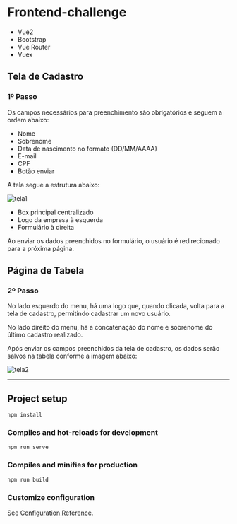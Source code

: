# Frontend-challenge 
- Vue2
- Bootstrap
- Vue Router
- Vuex

## Tela de Cadastro

### 1º Passo

Os campos necessários para preenchimento são obrigatórios e seguem a ordem abaixo:
- Nome
- Sobrenome
- Data de nascimento no formato (DD/MM/AAAA)
- E-mail
- CPF
- Botão enviar

A tela segue a estrutura abaixo:

![tela1](https://github.com/joaopamarall/frontend-challenge/assets/103014937/67c5de2a-c906-476a-9fa1-fe459b1aefd7)


- Box principal centralizado
- Logo da empresa à esquerda
- Formulário à direita

Ao enviar os dados preenchidos no formulário, o usuário é redirecionado para a próxima página.

## Página de Tabela

### 2º Passo

No lado esquerdo do menu, há uma logo que, quando clicada, volta para a tela de cadastro, permitindo cadastrar um novo usuário.

No lado direito do menu, há a concatenação do nome e sobrenome do último cadastro realizado.

Após enviar os campos preenchidos da tela de cadastro, os dados serão salvos na tabela conforme a imagem abaixo:

![tela2](https://github.com/joaopamarall/frontend-challenge/assets/103014937/792af116-49dc-4342-a14e-a77074a06a8a)


---

## Project setup
```
npm install
```

### Compiles and hot-reloads for development
```
npm run serve
```

### Compiles and minifies for production
```
npm run build
```

### Customize configuration
See [Configuration Reference](https://cli.vuejs.org/config/).
